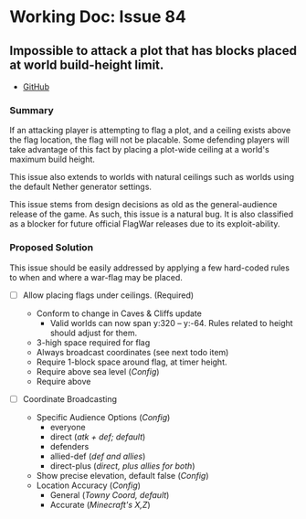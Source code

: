 # Working Doc: Issue 84

<!-- TODO: Delete this file before merge -->
## Impossible to attack a plot that has blocks placed at world build-height limit.

- [GitHub](https://github.com/TownyAdvanced/FlagWar/issues/84)

### Summary

If an attacking player is attempting to flag a plot, and a ceiling exists
above the flag location, the flag will not be placable. Some defending
players will take advantage of this fact by placing a plot-wide ceiling
at a world's maximum build height.

This issue also extends to worlds with natural ceilings such as worlds
using the default Nether generator settings.

This issue stems from design decisions as old as the general-audience
release of the game. As such, this issue is a natural bug. It is also
classified as a blocker for future official FlagWar releases due to its
exploit-ability.

### Proposed Solution

This issue should be easily addressed by applying a few hard-coded rules
to when and where a war-flag may be placed.

- [ ] Allow placing flags under ceilings. (Required)
  - Conform to change in Caves & Cliffs update
    - Valid worlds can now span y:320 &ndash; y:-64. Rules related to
    height should adjust for them.
  - 3-high space required for flag
  - Always broadcast coordinates (see next todo item)
  - Require 1-block space around flag, at timer height.
  - Require above sea level (_Config_)
  - Require above 

- [ ] Coordinate Broadcasting
  - Specific Audience Options (_Config_)
    - everyone
    - direct (_atk + def; default_)
    - defenders
    - allied-def (_def and allies_)
    - direct-plus (_direct, plus allies for both_)
  - Show precise elevation, default false (_Config_) 
  - Location Accuracy (_Config_)
    - General (_Towny Coord, default_)
    - Accurate (_Minecraft's X,Z_)
